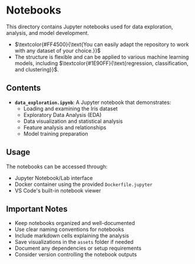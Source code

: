 # Notebooks

This directory contains Jupyter notebooks used for data exploration, analysis, and model development.

- $\textcolor{#FF4500}{\text{You can easily adapt the repository to work with any dataset of your choice.}}$  
- The structure is flexible and can be applied to various machine learning models, including $\textcolor{#1E90FF}{\text{regression, classification, and clustering}}$. 

## Contents

- **`data_exploration.ipynb`**: A Jupyter notebook that demonstrates:
  - Loading and examining the Iris dataset
  - Exploratory Data Analysis (EDA)
  - Data visualization and statistical analysis
  - Feature analysis and relationships
  - Model training preparation

## Usage

The notebooks can be accessed through:
- Jupyter Notebook/Lab interface
- Docker container using the provided `Dockerfile.jupyter`
- VS Code's built-in notebook viewer

## Important Notes

- Keep notebooks organized and well-documented
- Use clear naming conventions for notebooks
- Include markdown cells explaining the analysis
- Save visualizations in the `assets` folder if needed
- Document any dependencies or setup requirements
- Consider version controlling the notebook outputs

